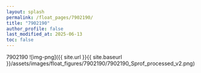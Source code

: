 ```yaml
---
layout: splash
permalink: /float_pages/7902190/
title: "7902190"
author_profile: false
last_modified_at: 2025-06-13
toc: false
---
```

 
7902190
![img-png]({{ site.url }}{{ site.baseurl }}/assets/images/float_figures/7902190/7902190_Sprof_processed_v2.png)